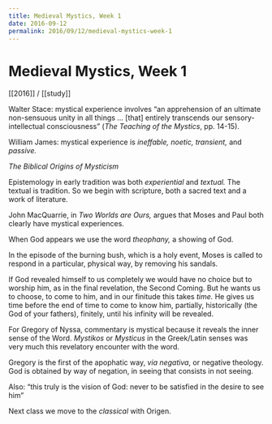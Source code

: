 ```yaml
---
title: Medieval Mystics, Week 1
date: 2016-09-12
permalink: 2016/09/12/medieval-mystics-week-1
---
```


# Medieval Mystics, Week 1

[[2016]] / [[study]]

Walter Stace: mystical experience involves “an apprehension of an ultimate non-sensuous unity in all things … [that] entirely transcends our sensory-intellectual consciousness” (_The Teaching of the Mystics_, pp. 14-15).

William James: mystical experience is _ineffable, noetic, transient,_ and _passive._

_The Biblical Origins of Mysticism_

Epistemology in early tradition was both _experiential_ and _textual._ The textual is tradition. So we begin with scripture, both a sacred text and a work of literature.

John MacQuarrie, in _Two Worlds are Ours,_ argues that Moses and Paul both clearly have mystical experiences.

When God appears we use the word _theophany,_ a showing of God.

In the episode of the burning bush, which is a holy event, Moses is called to respond in a particular, physical way, by removing his sandals.

If God revealed himself to us completely we would have no choice but to worship him, as in the final revelation, the Second Coming. But he wants us to choose, to come to him, and in our finitude this takes _time._ He gives us time before the end of time to come to know him, partially, historically (the God of your fathers), finitely, until his infinity will be revealed.

For Gregory of Nyssa, commentary is mystical because it reveals the inner sense of the Word. _Mystikos_ or _Mysticus_ in the Greek/Latin senses was very much this revelatory encounter with the word.

Gregory is the first of the apophatic way, _via negativa_, or negative theology. God is obtained by way of negation, in seeing that consists in not seeing.

Also: “this truly is the vision of God: never to be satisfied in the desire to see him”

Next class we move to the _classical_ with Origen.